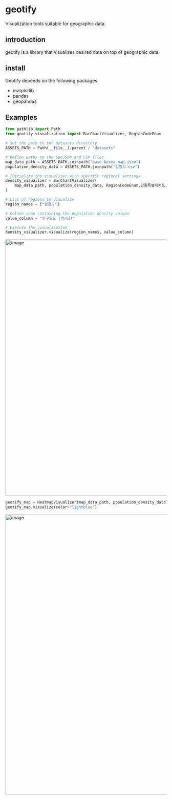 # geotify

Visualization tools suitable for geographic data.

## introduction

geotify is a library that visualizes desired data on top of geographic data.

## install

Geotify depends on the following packages:
- matplotlib
- pandas
- geopandas

## Examples

```python
from pathlib import Path
from geotify.visualization import BarChartVisualizer, RegionCodeEnum

# Set the path to the datasets directory
ASSETS_PATH = Path(__file__).parent / "datasets"

# Define paths to the GeoJSON and CSV files
map_data_path = ASSETS_PATH.joinpath("base_korea_map.json")
population_density_data = ASSETS_PATH.joinpath("강원도.csv")

# Initialize the visualizer with specific regional settings
density_visualizer = BarChartVisualizer(
    map_data_path, population_density_data, RegionCodeEnum.강원특별자치도, "동별(2)"
)

# List of regions to visualize
region_names = ["평창군"]

# Column name containing the population density values
value_column = "인구밀도 (명/㎢)"

# Execute the visualization
density_visualizer.visualize(region_names, value_column)
```
<img width="801" alt="image" src="https://github.com/0gonge/Study/assets/88605949/693fb018-af21-4203-bbcf-a1d64132a9a6">




```python
geotify_map = HeatmapVisualizer(map_data_path, population_density_data)
geotify_map.visualize(color="lightblue")
```
<img width="877" alt="image" src="https://github.com/0gonge/Study/assets/88605949/025c54dd-f944-420c-bbe7-54291265149b">
